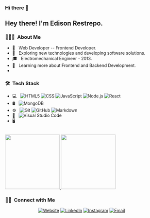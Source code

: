 ### Hi there 👋

<!--
**EdiRestrepo/EdiRestrepo** is a ✨ _special_ ✨ repository because its `README.md` (this file) appears on your GitHub profile.

Here are some ideas to get you started:

- 🔭 I’m currently working on ...
- 🌱 I’m currently learning ...
- 👯 I’m looking to collaborate on ...
- 🤔 I’m looking for help with ...
- 💬 Ask me about ...
- 📫 How to reach me: ...
- 😄 Pronouns: ...
- ⚡ Fun fact: ...
-->
<h2> Hey there! I'm Edison Restrepo.</h2>

 

<h3> 👨🏻‍💻 &nbsp;About Me </h3>

 

- 🌱 &nbsp; Web Developer -- Frontend Developer.
- 🤔 &nbsp; Exploring new technologies and developing software solutions.
- 🎓 &nbsp; Electromechanical Engineer - 2013.
- 🌱 &nbsp; Learning more about Frontend and Backend Development.
- 

<h3> 🛠 &nbsp;Tech Stack</h3>

 
- 💻 &nbsp;
  ![HTML5](https://img.shields.io/badge/-HTML5-333333?style=flat&logo=HTML5)
  ![CSS](https://img.shields.io/badge/-CSS-333333?style=flat&logo=CSS3&logoColor=1572B6)
  ![JavaScript](https://img.shields.io/badge/-JavaScript-333333?style=flat&logo=javascript)
  ![Node.js](https://img.shields.io/badge/-Node.js-333333?style=flat&logo=node.js)
  ![React](https://img.shields.io/badge/-React-333333?style=flat&logo=react)
- 🛢 &nbsp;
  ![MongoDB](https://img.shields.io/badge/-MongoDB-333333?style=flat&logo=mongodb)
- ⚙️ &nbsp;
  ![Git](https://img.shields.io/badge/-Git-333333?style=flat&logo=git)
  ![GitHub](https://img.shields.io/badge/-GitHub-333333?style=flat&logo=github)
  ![Markdown](https://img.shields.io/badge/-Markdown-333333?style=flat&logo=markdown)
- 🔧 &nbsp;
  ![Visual Studio Code](https://img.shields.io/badge/-Visual%20Studio%20Code-333333?style=flat&logo=visual-studio-code&logoColor=007ACC)
- 🖥 &nbsp;

 

<br/>

 

<a href="https://github.com/C1nemaclub">
<img height="180em" src="https://github-readme-stats.vercel.app/api?username=C1nemaclub&theme=buefy&show_icons=true" />
<img height="180em" src="https://github-readme-stats.vercel.app/api/top-langs/?username=C1nemaclub&theme=buefy&layout=compact" />
</a>

 

<br/>

 

<h3> 🤝🏻 &nbsp;Connect with Me </h3>

 

<p align="center">
<a href="https://EdiRestrepo.github.io/"><img alt="Website" src="https://img.shields.io/badge/Website-https://EdiRestrepo.github.io/-blue?style=flat-square&logo=google-chrome"></a>
<a href="https://www.linkedin.com/in/santiago-velasquez-426719243/"><img alt="LinkedIn" src="https://img.shields.io/badge/LinkedIn-SantiagoV-dodgerblue"></a>
<a href="https://www.instagram.com/santiagovm18/"><img alt="Instagram" src="https://img.shields.io/badge/Instagram-Santiago-blue?style=flat-square&logo=instagram"></a>
<a href="santiagov801@gmail.com"><img alt="Email" src="https://img.shields.io/badge/Email-santiagov801@gmail.com-blue?style=flat-square&logo=gmail"></a>
</p>
